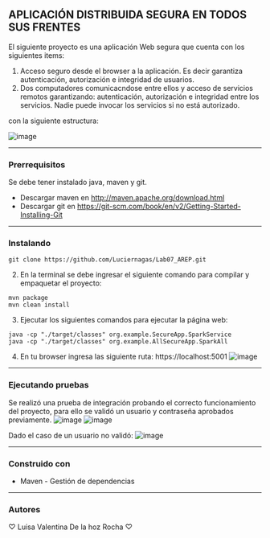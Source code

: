 ## APLICACIÓN DISTRIBUIDA SEGURA EN TODOS SUS FRENTES

El siguiente proyecto es una aplicación Web segura que cuenta con los siguientes items:

1. Acceso seguro desde el browser a la aplicación. Es decir garantiza autenticación, autorización e integridad de usuarios.
2. Dos computadores comunicacndose entre ellos y acceso de servicios remotos garantizando: autenticación, autorización e integridad entre los servicios. Nadie puede invocar los servicios si no está autorizado.

con la siguiente estructura:

![image](https://github.com/Luciernagas/Lab07_AREP/assets/104604359/e9eef3fc-5fa7-4f92-adc9-45bd6078f258)

* * *
### Prerrequisitos
Se debe tener instalado java, maven y git.
* Descargar maven en  http://maven.apache.org/download.html
* Descargar git en https://git-scm.com/book/en/v2/Getting-Started-Installing-Git
  
* * *
### Instalando
~~~
git clone https://github.com/Luciernagas/Lab07_AREP.git
~~~
2. En la terminal se debe ingresar el siguiente comando para compilar y empaquetar el proyecto:
~~~
mvn package
mvn clean install
~~~
3. Ejecutar los siguientes comandos para ejecutar la página web:
~~~
java -cp "./target/classes" org.example.SecureApp.SparkService
java -cp "./target/classes" org.example.AllSecureApp.SparkAll
~~~
4. En tu browser ingresa las siguiente ruta:
https://localhost:5001
![image](https://github.com/Luciernagas/Lab07_AREP/assets/104604359/4fe0b16d-e71c-4b2a-af5d-e2f7c1d5183c)

* * *
### Ejecutando pruebas
Se realizó una prueba de integración probando el correcto funcionamiento del proyecto, para ello se validó un usuario y contraseña aprobados previamente.
![image](https://github.com/Luciernagas/Lab07_AREP/assets/104604359/dfaede43-cd9a-4a4e-8b19-207ea9fde1d8)
![image](https://github.com/Luciernagas/Lab07_AREP/assets/104604359/d1131345-b51c-430c-8ee8-36fe3c703771)

Dado el caso de un usuario no validó:
![image](https://github.com/Luciernagas/Lab07_AREP/assets/104604359/de0728d0-6bd6-408f-90e1-3a48b2d33ecf)


* * *
### Construido con
* Maven - Gestión de dependencias

* * *
### Autores
♡ Luisa Valentina De la hoz Rocha ♡

